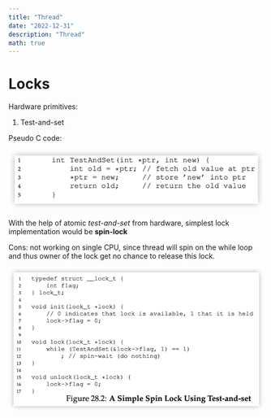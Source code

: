 ```yaml
---
title: "Thread"
date: "2022-12-31"
description: "Thread"
math: true
---
```


# Locks

Hardware primitives:

1. Test-and-set

Pseudo C code:

![image-20230101004939404](image-20230101004939404.png)



With the help of atomic *test-and-set* from hardware, simplest lock implementation would be **spin-lock**

Cons: not working on single CPU, since thread will spin on the while loop and thus owner of the lock get no chance to release this lock.

![image-20230101004617550](image-20230101004617550.png)

